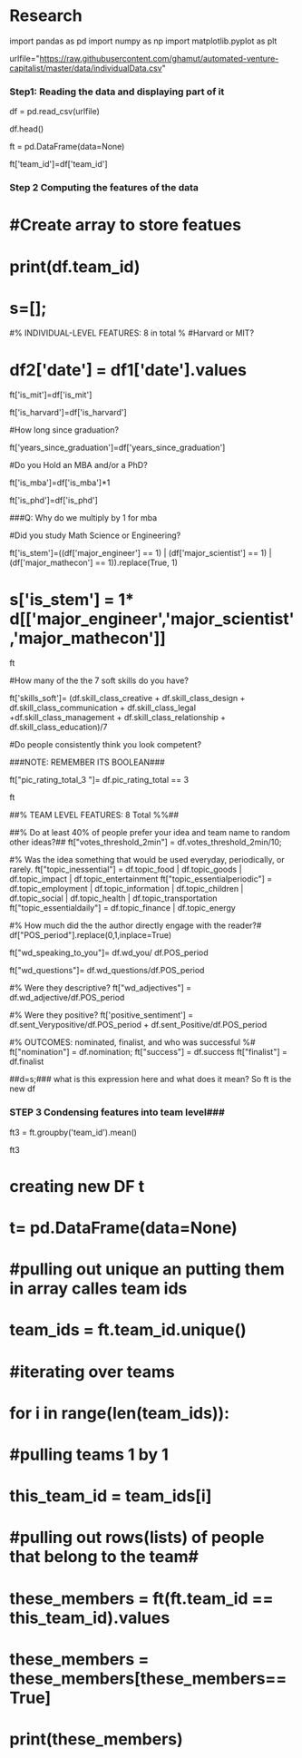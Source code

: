 # Research

import pandas as pd
import numpy as np
import matplotlib.pyplot as plt

urlfile="https://raw.githubusercontent.com/ghamut/automated-venture-capitalist/master/data/individualData.csv"

### Step1: Reading the data and displaying part of it

df = pd.read_csv(urlfile)

df.head()

ft = pd.DataFrame(data=None)


ft['team_id']=df['team_id']


### Step 2 Computing the features of the data

# #Create array to store featues 
# print(df.team_id)

# s=[];



#% INDIVIDUAL-LEVEL FEATURES: 8 in total %
#Harvard or MIT?
# df2['date'] = df1['date'].values
ft['is_mit']=df['is_mit']

ft['is_harvard']=df['is_harvard']

#How long since graduation?

ft['years_since_graduation']=df['years_since_graduation']


#Do you Hold an MBA and/or a PhD?

ft['is_mba']=df['is_mba']*1

ft['is_phd']=df['is_phd']

###Q: Why do we multiply by 1 for mba

#Did you study Math Science or Engineering?

ft['is_stem']=((df['major_engineer'] == 1) | (df['major_scientist'] == 1) | (df['major_mathecon'] == 1)).replace(True, 1)
# s['is_stem'] = 1* d[['major_engineer','major_scientist','major_mathecon']]

ft

#How many of the the 7 soft skills do you have?

ft['skills_soft']= (df.skill_class_creative + df.skill_class_design + df.skill_class_communication +  df.skill_class_legal +df.skill_class_management + df.skill_class_relationship + df.skill_class_education)/7
 

#Do people consistently think you look competent?

###NOTE: REMEMBER ITS BOOLEAN###

ft["pic_rating_total_3 "]= df.pic_rating_total == 3

ft

##% TEAM LEVEL FEATURES: 8 Total  %%##

##% Do at least 40% of people prefer your idea and team name to random other ideas?##
ft["votes_threshold_2min"] = df.votes_threshold_2min/10;


#% Was the idea something that would be used everyday, periodically, or rarely. 
ft["topic_inessential"] = df.topic_food | df.topic_goods | df.topic_impact | df.topic_entertainment 
ft["topic_essentialperiodic"]  =  df.topic_employment | df.topic_information | df.topic_children | df.topic_social |  df.topic_health | df.topic_transportation 
ft["topic_essentialdaily"]  = df.topic_finance | df.topic_energy 

#% How much did the the author directly engage with the reader?#
df["POS_period"].replace(0,1,inplace=True)
                    
ft["wd_speaking_to_you"]= df.wd_you/ df.POS_period

ft["wd_questions"]= df.wd_questions/df.POS_period


#% Were they descriptive?
ft["wd_adjectives"] = df.wd_adjective/df.POS_period

#% Were they positive?
ft['positive_sentiment'] = df.sent_Verypositive/df.POS_period + df.sent_Positive/df.POS_period

#% OUTCOMES: nominated, finalist, and who was successful %#
ft["nomination"] = df.nomination;
ft["success"] = df.success
ft["finalist"] = df.finalist



##d=s;### what is this expression here and what does it mean? So ft is the new df


### STEP 3 Condensing features into team level###

ft3 = ft.groupby('team_id').mean()

ft3



# creating new DF t
# t= pd.DataFrame(data=None)
# #pulling out unique an putting them in array calles team ids
# team_ids = ft.team_id.unique()



# #iterating over teams
# for i in range(len(team_ids)):
    
#     #pulling teams 1 by 1
#     this_team_id = team_ids[i]
#     #pulling out rows(lists) of people that belong to the team#
    
#     these_members = ft(ft.team_id == this_team_id).values
#     these_members = these_members[these_members==True]  
#     print(these_members)
    




